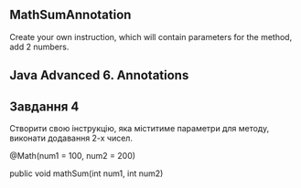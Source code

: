 ## MathSumAnnotation
Create your own instruction, which will contain parameters for the method, add 2 numbers.
## Java Advanced 6. Annotations
## Завдання 4

Створити свою інструкцію, яка міститиме параметри для методу, виконати додавання 2-х чисел.

@Math(num1 = 100, num2 = 200)

public void mathSum(int num1, int num2)
